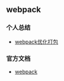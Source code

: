 ## webpack

### 个人总结

* [webpack优化打包](./optimize-compile.md)

### 官方文档

* [webpack](https://www.webpackjs.com/)
